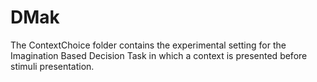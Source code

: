 # DMak

The ContextChoice folder contains the experimental setting for the Imagination Based Decision Task in which a context is presented before stimuli presentation.


